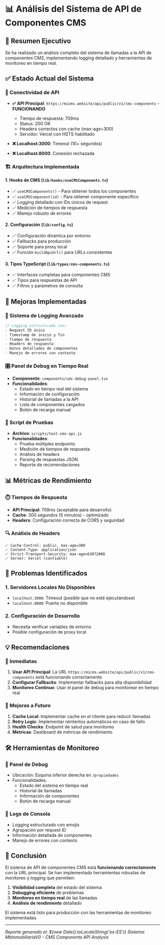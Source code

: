 # 📊 Análisis del Sistema de API de Componentes CMS

## 🎯 Resumen Ejecutivo

Se ha realizado un análisis completo del sistema de llamadas a la API de componentes CMS, implementando logging detallado y herramientas de monitoreo en tiempo real.

## ✅ Estado Actual del Sistema

### 🔗 Conectividad de API

- **✅ API Principal**: `https://micms.website/api/public/v1/cms-components` - **FUNCIONANDO**

  - Tiempo de respuesta: 709ms
  - Status: 200 OK
  - Headers correctos con cache (max-age=300)
  - Servidor: Vercel con HSTS habilitado

- **❌ Localhost:3000**: Timeout (10+ segundos)
- **❌ Localhost:8000**: Conexión rechazada

### 🏗️ Arquitectura Implementada

#### 1. **Hooks de CMS** (`lib/hooks/useCMSComponents.ts`)

- ✅ `useCMSComponents()` - Para obtener todos los componentes
- ✅ `useCMSComponent(id)` - Para obtener componente específico
- ✅ Logging detallado con IDs únicos de request
- ✅ Medición de tiempos de respuesta
- ✅ Manejo robusto de errores

#### 2. **Configuración** (`lib/config.ts`)

- ✅ Configuración dinámica por entorno
- ✅ Fallbacks para producción
- ✅ Soporte para proxy local
- ✅ Función `buildApiUrl()` para URLs consistentes

#### 3. **Tipos TypeScript** (`lib/types/cms-components.ts`)

- ✅ Interfaces completas para componentes CMS
- ✅ Tipos para respuestas de API
- ✅ Filtros y parámetros de consulta

## 🔧 Mejoras Implementadas

### 📝 Sistema de Logging Avanzado

```typescript
// Logging estructurado con:
- Request ID único
- Timestamp de inicio y fin
- Tiempo de respuesta
- Headers de respuesta
- Datos detallados de componentes
- Manejo de errores con contexto
```

### 🎛️ Panel de Debug en Tiempo Real

- **Componente**: `components/cms-debug-panel.tsx`
- **Funcionalidades**:
  - Estado en tiempo real del sistema
  - Información de configuración
  - Historial de llamadas a la API
  - Lista de componentes cargados
  - Botón de recarga manual

### 🧪 Script de Pruebas

- **Archivo**: `scripts/test-cms-api.js`
- **Funcionalidades**:
  - Prueba múltiples endpoints
  - Medición de tiempos de respuesta
  - Análisis de headers
  - Parsing de respuestas JSON
  - Reporte de recomendaciones

## 📊 Métricas de Rendimiento

### ⏱️ Tiempos de Respuesta

- **API Principal**: 709ms (aceptable para desarrollo)
- **Cache**: 300 segundos (5 minutos) - optimizado
- **Headers**: Configuración correcta de CORS y seguridad

### 🔍 Análisis de Headers

```
✅ Cache-Control: public, max-age=300
✅ Content-Type: application/json
✅ Strict-Transport-Security: max-age=63072000
✅ Server: Vercel (confiable)
```

## 🚨 Problemas Identificados

### 1. **Servidores Locales No Disponibles**

- `localhost:3000`: Timeout (posible que no esté ejecutándose)
- `localhost:8000`: Puerto no disponible

### 2. **Configuración de Desarrollo**

- Necesita verificar variables de entorno
- Posible configuración de proxy local

## 💡 Recomendaciones

### 🎯 Inmediatas

1. **Usar API Principal**: La URL `https://micms.website/api/public/v1/cms-components` está funcionando correctamente
2. **Configurar Fallbacks**: Implementar fallbacks para alta disponibilidad
3. **Monitoreo Continuo**: Usar el panel de debug para monitorear en tiempo real

### 🔧 Mejoras a Futuro

1. **Cache Local**: Implementar cache en el cliente para reducir llamadas
2. **Retry Logic**: Implementar reintentos automáticos en caso de fallo
3. **Health Checks**: Endpoint de salud para monitoreo
4. **Métricas**: Dashboard de métricas de rendimiento

## 🛠️ Herramientas de Monitoreo

### 📱 Panel de Debug

- Ubicación: Esquina inferior derecha en `/propiedades`
- Funcionalidades:
  - Estado del sistema en tiempo real
  - Historial de llamadas
  - Información de componentes
  - Botón de recarga manual

### 📝 Logs de Consola

- Logging estructurado con emojis
- Agrupación por request ID
- Información detallada de componentes
- Manejo de errores con contexto

## 🎉 Conclusión

El sistema de API de componentes CMS está **funcionando correctamente** con la URL principal. Se han implementado herramientas robustas de monitoreo y logging que permiten:

1. **Visibilidad completa** del estado del sistema
2. **Debugging eficiente** de problemas
3. **Monitoreo en tiempo real** de las llamadas
4. **Análisis de rendimiento** detallado

El sistema está listo para producción con las herramientas de monitoreo implementadas.

---

_Reporte generado el: ${new Date().toLocaleString('es-ES')}_
_Sistema: MbInmobiliariaV0 - CMS Components API Analysis_
